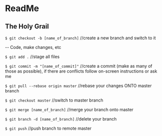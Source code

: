 # ReadMe

## The Holy Grail

```$ git checkout -b [name_of_branch]``` //create a new branch and switch to it

-- Code, make changes, etc

```$ git add .``` //stage all files

```$ git commit -m "[name_of_commit]"``` //create a commit (make as many of those as possible), if there are conflicts follow on-screen instructions or ask me

```$ git pull --rebase origin master``` //rebase your changes ONTO master branch

```$ git checkout master``` //switch to master branch

```$ git merge [name_of_branch]``` //merge your branch onto master

```$ git branch -d [name_of_branch]``` //delete your branch

```$ git push``` //push branch to remote master
